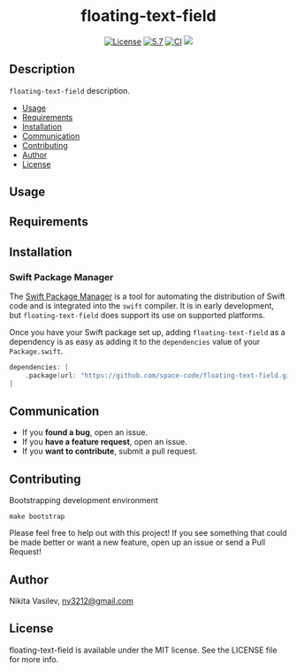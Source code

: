 <h1 align="center" style="margin-top: 0px;">floating-text-field</h1>

<p align="center">
<a href="https://github.com/space-code/floating-text-field/blob/main/LICENSE"><img alt="License" src="https://img.shields.io/github/license/space-code/floating-text-field?style=flat"></a> 
<a href="https://developer.apple.com/swift"><img alt="5.7" src="https://img.shields.io/badge/language-Swift5.7-orange.svg"/></a>
<a href="https://github.com/space-code/floating-text-field"><img alt="CI" src="https://github.com/space-code/floating-text-field/actions/workflows/ci.yml/badge.svg?branch=main"></a>
<a href="https://github.com/apple/swift-package-manager" alt="floating-text-field on Swift Package Manager" title="floating-text-field on Swift Package Manager"><img src="https://img.shields.io/badge/Swift%20Package%20Manager-compatible-brightgreen.svg" /></a>
</p>

## Description
`floating-text-field` description.

- [Usage](#usage)
- [Requirements](#requirements)
- [Installation](#installation)
- [Communication](#communication)
- [Contributing](#contributing)
- [Author](#author)
- [License](#license)

## Usage

## Requirements

## Installation
### Swift Package Manager

The [Swift Package Manager](https://swift.org/package-manager/) is a tool for automating the distribution of Swift code and is integrated into the `swift` compiler. It is in early development, but `floating-text-field` does support its use on supported platforms.

Once you have your Swift package set up, adding `floating-text-field` as a dependency is as easy as adding it to the `dependencies` value of your `Package.swift`.

```swift
dependencies: [
    .package(url: "https://github.com/space-code/floating-text-field.git", .upToNextMajor(from: "1.0.0"))
]
```

## Communication
- If you **found a bug**, open an issue.
- If you **have a feature request**, open an issue.
- If you **want to contribute**, submit a pull request.

## Contributing
Bootstrapping development environment

```
make bootstrap
```

Please feel free to help out with this project! If you see something that could be made better or want a new feature, open up an issue or send a Pull Request!

## Author
Nikita Vasilev, nv3212@gmail.com

## License
floating-text-field is available under the MIT license. See the LICENSE file for more info.